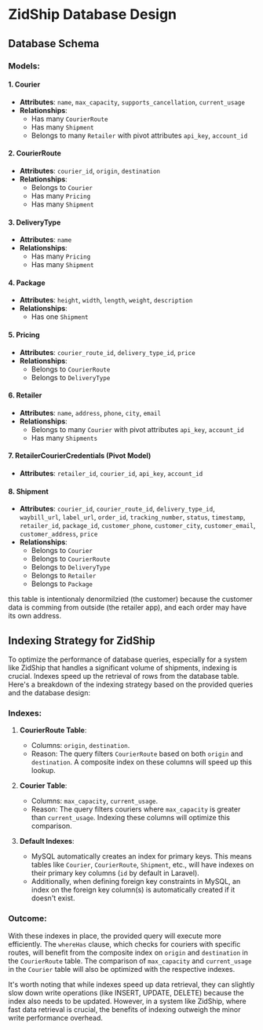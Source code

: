 # ZidShip Database Design

## Database Schema

### Models:

#### 1. Courier
- **Attributes**: `name`, `max_capacity`, `supports_cancellation`, `current_usage`
- **Relationships**:
  - Has many `CourierRoute`
  - Has many `Shipment`
  - Belongs to many `Retailer` with pivot attributes `api_key`, `account_id`

#### 2. CourierRoute
- **Attributes**: `courier_id`, `origin`, `destination`
- **Relationships**:
  - Belongs to `Courier`
  - Has many `Pricing`
  - Has many `Shipment`

#### 3. DeliveryType
- **Attributes**: `name`
- **Relationships**:
  - Has many `Pricing`
  - Has many `Shipment`

#### 4. Package
- **Attributes**: `height`, `width`, `length`, `weight`, `description`
- **Relationships**:
  - Has one `Shipment`

#### 5. Pricing
- **Attributes**: `courier_route_id`, `delivery_type_id`, `price`
- **Relationships**:
  - Belongs to `CourierRoute`
  - Belongs to `DeliveryType`

#### 6. Retailer
- **Attributes**: `name`, `address`, `phone`, `city`, `email`
- **Relationships**:
  - Belongs to many `Courier` with pivot attributes `api_key`, `account_id`
  - Has many `Shipments`

#### 7. RetailerCourierCredentials (Pivot Model)
- **Attributes**: `retailer_id`, `courier_id`, `api_key`, `account_id`

#### 8. Shipment
- **Attributes**: `courier_id`, `courier_route_id`, `delivery_type_id`, `waybill_url`, `label_url`, `order_id`, `tracking_number`, `status`, `timestamp`, `retailer_id`, `package_id`, `customer_phone`, `customer_city`, `customer_email`, `customer_address`, `price`
- **Relationships**:
  - Belongs to `Courier`
  - Belongs to `CourierRoute`
  - Belongs to `DeliveryType`
  - Belongs to `Retailer`
  - Belongs to `Package`
  
this table is intentionaly denormilzied (the customer) because the customer data is comming from outside (the retailer app), and each order may have its own address.

## Indexing Strategy for ZidShip

To optimize the performance of database queries, especially for a system like ZidShip that handles a significant volume of shipments, indexing is crucial. Indexes speed up the retrieval of rows from the database table. Here's a breakdown of the indexing strategy based on the provided queries and the database design:

### Indexes:

1. **CourierRoute Table**:
    - Columns: `origin`, `destination`.
    - Reason: The query filters `CourierRoute` based on both `origin` and `destination`. A composite index on these columns will speed up this lookup.

2. **Courier Table**:
    - Columns: `max_capacity`, `current_usage`.
    - Reason: The query filters couriers where `max_capacity` is greater than `current_usage`. Indexing these columns will optimize this comparison.

3. **Default Indexes**:
    - MySQL automatically creates an index for primary keys. This means tables like `Courier`, `CourierRoute`, `Shipment`, etc., will have indexes on their primary key columns (`id` by default in Laravel).
    - Additionally, when defining foreign key constraints in MySQL, an index on the foreign key column(s) is automatically created if it doesn't exist.

### Outcome:

With these indexes in place, the provided query will execute more efficiently. The `whereHas` clause, which checks for couriers with specific routes, will benefit from the composite index on `origin` and `destination` in the `CourierRoute` table. The comparison of `max_capacity` and `current_usage` in the `Courier` table will also be optimized with the respective indexes.

It's worth noting that while indexes speed up data retrieval, they can slightly slow down write operations (like INSERT, UPDATE, DELETE) because the index also needs to be updated. However, in a system like ZidShip, where fast data retrieval is crucial, the benefits of indexing outweigh the minor write performance overhead.
